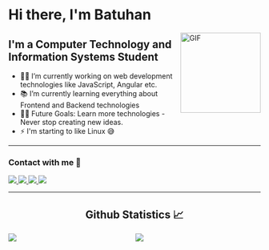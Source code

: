 
# Hi there, I'm Batuhan

<img align="right" alt="GIF" height="160px" src="https://media.giphy.com/media/du3J3cXyzhj75IOgvA/giphy.gif" />

## I'm a Computer Technology and Information Systems Student  

- 👨‍💻 I’m currently working on web development technologies like JavaScript, Angular etc.
- 📚 I’m currently learning everything about Frontend and Backend technologies 
- 💪🏼 Future Goals: Learn more technologies - Never stop creating new ideas.
- ⚡ I'm starting to like Linux 😅

---
### Contact with me 📝


<table class="center">

<a href="https://www.linkedin.com/in/batuhanguven/">
<img src="https://img.shields.io/badge/LinkedIn-0077B5?style=for-the-badge&logo=linkedin&logoColor=white">
</a> 
<a href="mailto:batuhan_guvenn@outlook.com">
<img src="https://img.shields.io/badge/Gmail-D14836?style=for-the-badge&logo=gmail&logoColor=white">
</a>
<a href="https://twitter.com/Batuhanguvn">
<img src="https://img.shields.io/badge/Twitter-1DA1F2?style=for-the-badge&logo=twitter&logoColor=white">
</a>
<a href="https://github.com/Batuhanonline">
<img src="https://img.shields.io/badge/GitHub-100000?style=for-the-badge&logo=github&logoColor=white">
  </a> 
 

<br>

---

  <h2 align="center"> Github Statistics 📈 </h2>
  
  <div align="center"> 
     <a href="">
      <img align="left" src="https://github-readme-stats.vercel.app/api?username=batuhanonline&theme=react">
    </a>
    <a href="">
      <img align="center" src="https://github-readme-stats.vercel.app/api/top-langs/?username=batuhanonline&theme=react&line_height=40&hide=css"/>
    </a>
</div